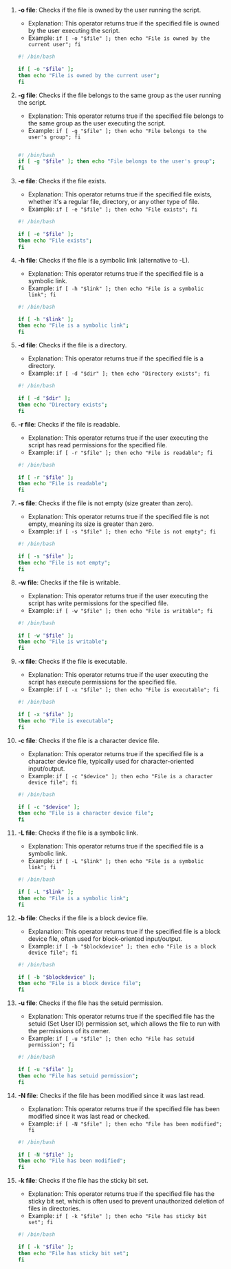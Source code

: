 <!-- @format -->

1. **-o file**: Checks if the file is owned by the user running the script.

   - Explanation: This operator returns true if the specified file is owned by the user executing the script.
   - Example: `if [ -o "$file" ]; then echo "File is owned by the current user"; fi`

   ```bash
   #! /bin/bash

   if [ -o "$file" ];
   then echo "File is owned by the current user";
   fi
   ```

1. **-g file**: Checks if the file belongs to the same group as the user running the script.

   - Explanation: This operator returns true if the specified file belongs to the same group as the user executing the script.
   - Example: `if [ -g "$file" ]; then echo "File belongs to the user's group"; fi`

   ```bash

   #! /bin/bash
   if [ -g "$file" ]; then echo "File belongs to the user's group";
   fi
   ```

1. **-e file**: Checks if the file exists.

   - Explanation: This operator returns true if the specified file exists, whether it's a regular file, directory, or any other type of file.
   - Example: `if [ -e "$file" ]; then echo "File exists"; fi`

   ```bash
   #! /bin/bash

   if [ -e "$file" ];
   then echo "File exists";
   fi
   ```

1. **-h file**: Checks if the file is a symbolic link (alternative to -L).

   - Explanation: This operator returns true if the specified file is a symbolic link.
   - Example: `if [ -h "$link" ]; then echo "File is a symbolic link"; fi`

   ```bash
   #! /bin/bash

   if [ -h "$link" ];
   then echo "File is a symbolic link";
   fi
   ```

1. **-d file**: Checks if the file is a directory.

   - Explanation: This operator returns true if the specified file is a directory.
   - Example: `if [ -d "$dir" ]; then echo "Directory exists"; fi`

   ```bash
   #! /bin/bash

   if [ -d "$dir" ];
   then echo "Directory exists";
   fi
   ```

1. **-r file**: Checks if the file is readable.

   - Explanation: This operator returns true if the user executing the script has read permissions for the specified file.
   - Example: `if [ -r "$file" ]; then echo "File is readable"; fi`

   ```bash
   #! /bin/bash

   if [ -r "$file" ];
   then echo "File is readable";
   fi
   ```

1. **-s file**: Checks if the file is not empty (size greater than zero).

   - Explanation: This operator returns true if the specified file is not empty, meaning its size is greater than zero.
   - Example: `if [ -s "$file" ]; then echo "File is not empty"; fi`

   ```bash
   #! /bin/bash

   if [ -s "$file" ];
   then echo "File is not empty";
   fi
   ```

1. **-w file**: Checks if the file is writable.

   - Explanation: This operator returns true if the user executing the script has write permissions for the specified file.
   - Example: `if [ -w "$file" ]; then echo "File is writable"; fi`

   ```bash
   #! /bin/bash

   if [ -w "$file" ];
   then echo "File is writable";
   fi
   ```

1. **-x file**: Checks if the file is executable.

   - Explanation: This operator returns true if the user executing the script has execute permissions for the specified file.
   - Example: `if [ -x "$file" ]; then echo "File is executable"; fi`

   ```bash
   #! /bin/bash

   if [ -x "$file" ];
   then echo "File is executable";
   fi
   ```

1. **-c file**: Checks if the file is a character device file.

   - Explanation: This operator returns true if the specified file is a character device file, typically used for character-oriented input/output.
   - Example: `if [ -c "$device" ]; then echo "File is a character device file"; fi`

   ```bash
   #! /bin/bash

   if [ -c "$device" ];
   then echo "File is a character device file";
   fi
   ```

1. **-L file**: Checks if the file is a symbolic link.

   - Explanation: This operator returns true if the specified file is a symbolic link.
   - Example: `if [ -L "$link" ]; then echo "File is a symbolic link"; fi`

   ```bash
   #! /bin/bash

   if [ -L "$link" ];
   then echo "File is a symbolic link";
   fi
   ```

1. **-b file**: Checks if the file is a block device file.

   - Explanation: This operator returns true if the specified file is a block device file, often used for block-oriented input/output.
   - Example: `if [ -b "$blockdevice" ]; then echo "File is a block device file"; fi`

   ```bash
   #! /bin/bash

   if [ -b "$blockdevice" ];
   then echo "File is a block device file";
   fi
   ```

1. **-u file**: Checks if the file has the setuid permission.

   - Explanation: This operator returns true if the specified file has the setuid (Set User ID) permission set, which allows the file to run with the permissions of its owner.
   - Example: `if [ -u "$file" ]; then echo "File has setuid permission"; fi`

   ```bash
   #! /bin/bash

   if [ -u "$file" ];
   then echo "File has setuid permission";
   fi
   ```

1. **-N file**: Checks if the file has been modified since it was last read.

   - Explanation: This operator returns true if the specified file has been modified since it was last read or checked.
   - Example: `if [ -N "$file" ]; then echo "File has been modified"; fi`

   ```bash
   #! /bin/bash

   if [ -N "$file" ];
   then echo "File has been modified";
   fi
   ```

1. **-k file**: Checks if the file has the sticky bit set.

   - Explanation: This operator returns true if the specified file has the sticky bit set, which is often used to prevent unauthorized deletion of files in directories.
   - Example: `if [ -k "$file" ]; then echo "File has sticky bit set"; fi`

   ```bash
   #! /bin/bash

   if [ -k "$file" ];
   then echo "File has sticky bit set";
   fi
   ```
